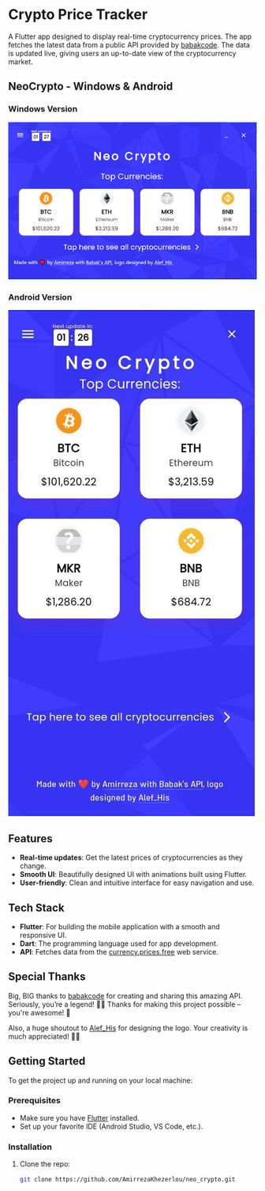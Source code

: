 # Crypto Price Tracker

A Flutter app designed to display real-time cryptocurrency prices. The app fetches the latest data from a public API provided by [babakcode](https://github.com/babakcode/currency.prices.free). The data is updated live, giving users an up-to-date view of the cryptocurrency market.
## NeoCrypto - Windows & Android

### Windows Version  
![Windows Screenshot](https://raw.githubusercontent.com/AmirrezaKhezerlou/neo_crypto/refs/heads/main/shot2.png)

### Android Version  
![Android Screenshot](https://raw.githubusercontent.com/AmirrezaKhezerlou/neo_crypto/refs/heads/main/an_shot.jpg)


## Features
- **Real-time updates**: Get the latest prices of cryptocurrencies as they change.
- **Smooth UI**: Beautifully designed UI with animations built using Flutter.
- **User-friendly**: Clean and intuitive interface for easy navigation and use.

## Tech Stack
- **Flutter**: For building the mobile application with a smooth and responsive UI.
- **Dart**: The programming language used for app development.
- **API**: Fetches data from the [currency.prices.free](https://github.com/babakcode/currency.prices.free) web service.

  
## Special Thanks
Big, BIG thanks to [babakcode](https://github.com/babakcode/currency.prices.free) for creating and sharing this amazing API. Seriously, you’re a legend! 🙏💥 Thanks for making this project possible – you're awesome! 🌟  

Also, a huge shoutout to [Alef_His](https://t.me/Alef_His) for designing the logo. Your creativity is much appreciated! 🎨🔥


## Getting Started

To get the project up and running on your local machine:

### Prerequisites
- Make sure you have [Flutter](https://flutter.dev/docs/get-started/install) installed.
- Set up your favorite IDE (Android Studio, VS Code, etc.).
  
### Installation
1. Clone the repo:
   ```bash
   git clone https://github.com/AmirrezaKhezerlou/neo_crypto.git
